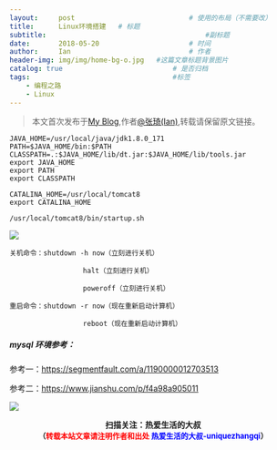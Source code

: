 ```yaml
---
layout:     post             				# 使用的布局（不需要改）
title:      Linux环境搭建   # 标题 
subtitle:    					  				#副标题
date:       2018-05-20  					# 时间
author:     Ian                  			# 作者
header-img: img/img/home-bg-o.jpg	#这篇文章标题背景图片
catalog: true                        	# 是否归档
tags:                              		#标签
    - 编程之路
    - Linux
---
```


> 本文首次发布于[My Blog](http://uniquezhangqi.top),作者[@张琦(Ian)](http://uniquezhangqi.top/about/),转载请保留原文链接。

```
JAVA_HOME=/usr/local/java/jdk1.8.0_171
PATH=$JAVA_HOME/bin:$PATH
CLASSPATH=.:$JAVA_HOME/lib/dt.jar:$JAVA_HOME/lib/tools.jar        
export JAVA_HOME
export PATH
export CLASSPATH

CATALINA_HOME=/usr/local/tomcat8
export CATALINA_HOME

/usr/local/tomcat8/bin/startup.sh 
```

![](http://uniquezhangqi.oss-cn-shenzhen.aliyuncs.com/blog/2018-05-20-Linux%E7%8E%AF%E5%A2%83%E6%90%AD%E5%BB%BA.png)

```
关机命令：shutdown -h now（立刻进行关机）

                  halt（立刻进行关机）

                  poweroff（立刻进行关机）

重启命令：shutdown -r now（现在重新启动计算机）

                  reboot（现在重新启动计算机）
```

##### mysql 环境参考：

参考一：<https://segmentfault.com/a/1190000012703513>

参考二：<https://www.jianshu.com/p/f4a98a905011>

![](https://ws3.sinaimg.cn/large/006tKfTcgy1fqj5aochgoj309k09kmwz.jpg)
<b><center>扫描关注：热爱生活的大叔</center>
<b><center><font size="2">（<font size="2" color="#FF0000">转载本站文章请注明作者和出处</font> <font size="2" color="#0000FF">热爱生活的大叔-uniquezhangqi</font><font size="2">）</font>
